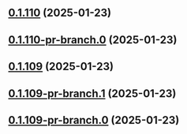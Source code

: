 ## [0.1.110](https://github.com/latha-414/AWS-CICD-web-app/compare/v0.1.110-pr-branch.0...v0.1.110) (2025-01-23)



## [0.1.110-pr-branch.0](https://github.com/latha-414/AWS-CICD-web-app/compare/v0.1.109...v0.1.110-pr-branch.0) (2025-01-23)



## [0.1.109](https://github.com/latha-414/AWS-CICD-web-app/compare/v0.1.109-pr-branch.1...v0.1.109) (2025-01-23)



## [0.1.109-pr-branch.1](https://github.com/latha-414/AWS-CICD-web-app/compare/v0.1.109-pr-branch.0...v0.1.109-pr-branch.1) (2025-01-23)



## [0.1.109-pr-branch.0](https://github.com/latha-414/AWS-CICD-web-app/compare/v0.1.108...v0.1.109-pr-branch.0) (2025-01-23)



